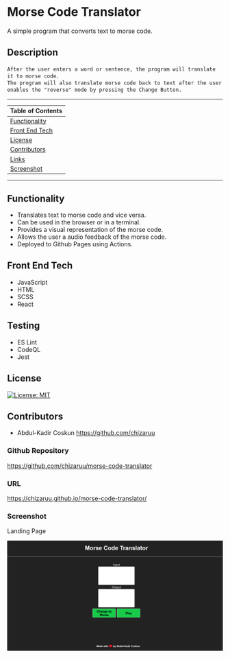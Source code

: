 # Morse Code Translator

A simple program that converts text to morse code.

## Description

    After the user enters a word or sentence, the program will translate it to morse code.
    The program will also translate morse code back to text after the user enables the "reverse" mode by pressing the Change Button.

---

| Table of Contents               |
| ------------------------------- |
| [Functionality](#Functionality) |
| [Front End Tech](#FrontEndTech) |
| [License](#License)             |
| [Contributors](#Contributors)   |
| [Links](#Links)                 |
| [Screenshot](#Screenshot)       |

---

## Functionality

-   Translates text to morse code and vice versa.
-   Can be used in the browser or in a terminal.
-   Provides a visual representation of the morse code.
-   Allows the user a audio feedback of the morse code.
-   Deployed to Github Pages using Actions.

## Front End Tech

-   JavaScript
-   HTML
-   SCSS
-   React

## Testing

-   ES Lint
-   CodeQL
-   Jest

## License

[![License: MIT](https://img.shields.io/badge/License-MIT-yellow.svg)](https://opensource.org/licenses/MIT)

## Contributors

-   Abdul-Kadir Coskun <https://github.com/chizaruu>

### Github Repository

<https://github.com/chizaruu/morse-code-translator>

### URL

<https://chizaruu.github.io/morse-code-translator/>

### Screenshot

Landing Page

![landing](./public/images/landing.png)
